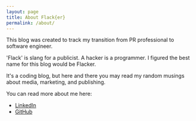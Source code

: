 ```yaml
---
layout: page
title: About Flack{er}
permalink: /about/
---
```


This blog was created to track my transition from PR professional to software engineer.  

'Flack' is slang for a publicist.  A hacker is a programmer.  I figured the best name for this blog would be Flacker.

It's a coding blog, but here and there you may read my random musings about media, marketing, and publishing.

You can read more about me here:
* [LinkedIn](http://www.linkedin.com/in/jakewengroff)
* [GitHub](http://www.github.com/jakewengroff)


